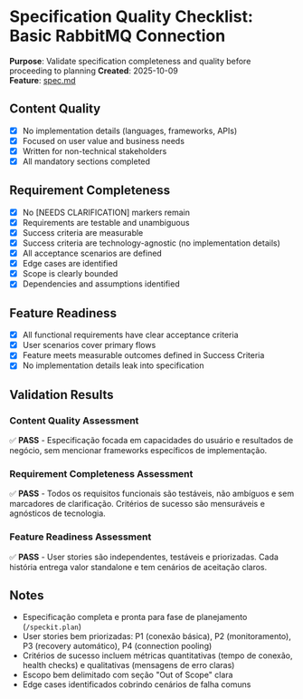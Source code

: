 # Specification Quality Checklist: Basic RabbitMQ Connection

**Purpose**: Validate specification completeness and quality before proceeding to planning
**Created**: 2025-10-09  
**Feature**: [spec.md](../spec.md)

## Content Quality

- [x] No implementation details (languages, frameworks, APIs)
- [x] Focused on user value and business needs
- [x] Written for non-technical stakeholders
- [x] All mandatory sections completed

## Requirement Completeness

- [x] No [NEEDS CLARIFICATION] markers remain
- [x] Requirements are testable and unambiguous
- [x] Success criteria are measurable
- [x] Success criteria are technology-agnostic (no implementation details)
- [x] All acceptance scenarios are defined
- [x] Edge cases are identified
- [x] Scope is clearly bounded
- [x] Dependencies and assumptions identified

## Feature Readiness

- [x] All functional requirements have clear acceptance criteria
- [x] User scenarios cover primary flows
- [x] Feature meets measurable outcomes defined in Success Criteria
- [x] No implementation details leak into specification

## Validation Results

### Content Quality Assessment
✅ **PASS** - Especificação focada em capacidades do usuário e resultados de negócio, sem mencionar frameworks específicos de implementação.

### Requirement Completeness Assessment
✅ **PASS** - Todos os requisitos funcionais são testáveis, não ambíguos e sem marcadores de clarificação. Critérios de sucesso são mensuráveis e agnósticos de tecnologia.

### Feature Readiness Assessment
✅ **PASS** - User stories são independentes, testáveis e priorizadas. Cada história entrega valor standalone e tem cenários de aceitação claros.

## Notes

- Especificação completa e pronta para fase de planejamento (`/speckit.plan`)
- User stories bem priorizadas: P1 (conexão básica), P2 (monitoramento), P3 (recovery automático), P4 (connection pooling)
- Critérios de sucesso incluem métricas quantitativas (tempo de conexão, health checks) e qualitativas (mensagens de erro claras)
- Escopo bem delimitado com seção "Out of Scope" clara
- Edge cases identificados cobrindo cenários de falha comuns

